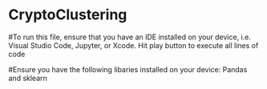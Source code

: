 # CryptoClustering
#To run this file, ensure that you have an IDE installed on your device, i.e. Visual Studio Code, Jupyter, or Xcode. Hit play button to execute all lines of code

#Ensure you have the following libaries installed on your device: Pandas and sklearn
